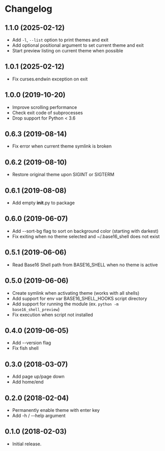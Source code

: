 # Changelog

## 1.1.0 (2025-02-12)
- Add `-l`, `--list` option to print themes and exit
- Add optional positional argument to set current theme and exit
- Start preview listing on current theme when possible

## 1.0.1 (2025-02-12)
- Fix curses.endwin exception on exit

## 1.0.0 (2019-10-20)
- Improve scrolling performance
- Check exit code of subprocesses
- Drop support for Python < 3.6

## 0.6.3 (2019-08-14)
- Fix error when current theme symlink is broken

## 0.6.2 (2019-08-10)
- Restore original theme upon SIGINT or SIGTERM

## 0.6.1 (2019-08-08)
- Add empty __init__.py to package

## 0.6.0 (2019-06-07)
- Add --sort-bg flag to sort on background color (starting with darkest)
- Fix exiting when no theme selected and ~/.base16_shell does not exist

## 0.5.1 (2019-06-06)
- Read Base16 Shell path from BASE16_SHELL when no theme is active

## 0.5.0 (2019-06-06)
- Create symlink when activating theme (works with all shells)
- Add support for env var BASE16_SHELL_HOOKS script directory
- Add support for running the module (ex. `python -m base16_shell_preview`)
- Fix execution when script not installed

## 0.4.0 (2019-06-05)
- Add --version flag
- Fix fish shell

## 0.3.0 (2018-03-07)
- Add page up/page down
- Add home/end

## 0.2.0 (2018-02-04)
- Permanently enable theme with enter key
- Add -h / --help argument

## 0.1.0 (2018-02-03)
- Initial release.